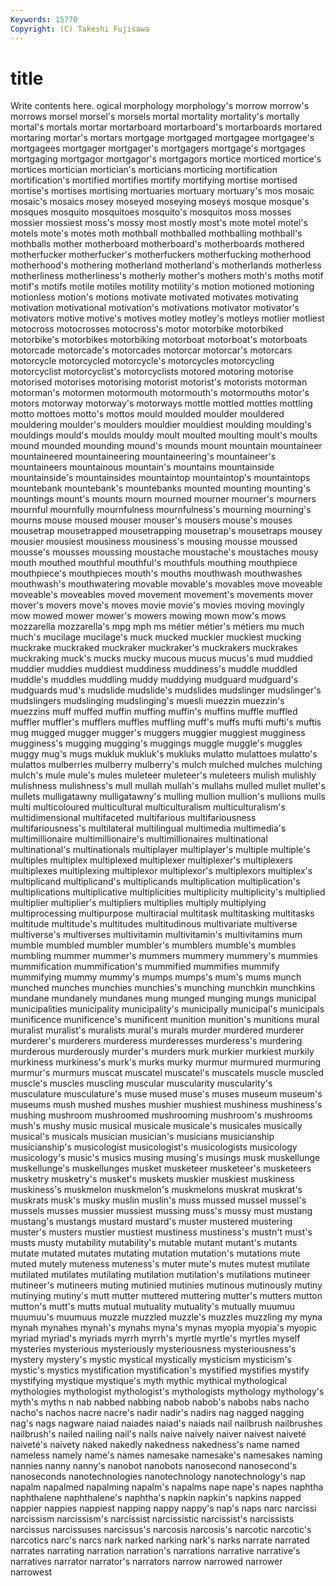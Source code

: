 ```yaml
---
Keywords: 15770 
Copyright: (C) Takeshi Fujisawa
---
```


# title

Write contents here.
ogical morphology morphology's morrow morrow's morrows
morsel morsel's morsels mortal mortality mortality's mortally mortal's mortals mortar
mortarboard mortarboard's mortarboards mortared mortaring mortar's mortars mortgage mortgaged mortgagee
mortgagee's mortgagees mortgager mortgager's mortgagers mortgage's mortgages mortgaging mortgagor mortgagor's
mortgagors mortice morticed mortice's mortices mortician mortician's morticians morticing mortification
mortification's mortified mortifies mortify mortifying mortise mortised mortise's mortises mortising
mortuaries mortuary mortuary's mos mosaic mosaic's mosaics mosey moseyed moseying
moseys mosque mosque's mosques mosquito mosquitoes mosquito's mosquitos moss mosses
mossier mossiest moss's mossy most mostly most's mote motel motel's
motels mote's motes moth mothball mothballed mothballing mothball's mothballs mother
motherboard motherboard's motherboards mothered motherfucker motherfucker's motherfuckers motherfucking motherhood motherhood's
mothering motherland motherland's motherlands motherless motherliness motherliness's motherly mother's mothers
moth's moths motif motif's motifs motile motiles motility motility's motion
motioned motioning motionless motion's motions motivate motivated motivates motivating motivation
motivational motivation's motivations motivator motivator's motivators motive motive's motives motley
motley's motleys motlier motliest motocross motocrosses motocross's motor motorbike motorbiked
motorbike's motorbikes motorbiking motorboat motorboat's motorboats motorcade motorcade's motorcades motorcar
motorcar's motorcars motorcycle motorcycled motorcycle's motorcycles motorcycling motorcyclist motorcyclist's motorcyclists
motored motoring motorise motorised motorises motorising motorist motorist's motorists motorman
motorman's motormen motormouth motormouth's motormouths motor's motors motorway motorway's motorways
mottle mottled mottles mottling motto mottoes motto's mottos mould moulded
moulder mouldered mouldering moulder's moulders mouldier mouldiest moulding moulding's mouldings
mould's moulds mouldy moult moulted moulting moult's moults mound mounded
mounding mound's mounds mount mountain mountaineer mountaineered mountaineering mountaineering's mountaineer's
mountaineers mountainous mountain's mountains mountainside mountainside's mountainsides mountaintop mountaintop's mountaintops
mountebank mountebank's mountebanks mounted mounting mounting's mountings mount's mounts mourn
mourned mourner mourner's mourners mournful mournfully mournfulness mournfulness's mourning mourning's
mourns mouse moused mouser mouser's mousers mouse's mouses mousetrap mousetrapped
mousetrapping mousetrap's mousetraps mousey mousier mousiest mousiness mousiness's mousing mousse
moussed mousse's mousses moussing moustache moustache's moustaches mousy mouth mouthed
mouthful mouthful's mouthfuls mouthing mouthpiece mouthpiece's mouthpieces mouth's mouths mouthwash
mouthwashes mouthwash's mouthwatering movable movable's movables move moveable moveable's moveables
moved movement movement's movements mover mover's movers move's moves movie
movie's movies moving movingly mow mowed mower mower's mowers mowing
mown mow's mows mozzarella mozzarella's mpg mph ms métier métier's
métiers mu much much's mucilage mucilage's muck mucked muckier muckiest
mucking muckrake muckraked muckraker muckraker's muckrakers muckrakes muckraking muck's mucks
mucky mucous mucus mucus's mud muddied muddier muddies muddiest muddiness
muddiness's muddle muddled muddle's muddles muddling muddy muddying mudguard mudguard's
mudguards mud's mudslide mudslide's mudslides mudslinger mudslinger's mudslingers mudslinging mudslinging's
muesli muezzin muezzin's muezzins muff muffed muffin muffing muffin's muffins
muffle muffled muffler muffler's mufflers muffles muffling muff's muffs mufti
mufti's muftis mug mugged mugger mugger's muggers muggier muggiest mugginess
mugginess's mugging mugging's muggings muggle muggle's muggles muggy mug's mugs
mukluk mukluk's mukluks mulatto mulattoes mulatto's mulattos mulberries mulberry mulberry's
mulch mulched mulches mulching mulch's mule mule's mules muleteer muleteer's
muleteers mulish mulishly mulishness mulishness's mull mullah mullah's mullahs mulled
mullet mullet's mullets mulligatawny mulligatawny's mulling mullion mullion's mullions mulls
multi multicoloured multicultural multiculturalism multiculturalism's multidimensional multifaceted multifarious multifariousness multifariousness's
multilateral multilingual multimedia multimedia's multimillionaire multimillionaire's multimillionaires multinational multinational's multinationals
multiplayer multiplayer's multiple multiple's multiples multiplex multiplexed multiplexer multiplexer's multiplexers
multiplexes multiplexing multiplexor multiplexor's multiplexors multiplex's multiplicand multiplicand's multiplicands multiplication
multiplication's multiplications multiplicative multiplicities multiplicity multiplicity's multiplied multiplier multiplier's multipliers
multiplies multiply multiplying multiprocessing multipurpose multiracial multitask multitasking multitasks multitude
multitude's multitudes multitudinous multivariate multiverse multiverse's multiverses multivitamin multivitamin's multivitamins
mum mumble mumbled mumbler mumbler's mumblers mumble's mumbles mumbling mummer
mummer's mummers mummery mummery's mummies mummification mummification's mummified mummifies mummify
mummifying mummy mummy's mumps mumps's mum's mums munch munched munches
munchies munchies's munching munchkin munchkins mundane mundanely mundanes mung munged
munging mungs municipal municipalities municipality municipality's municipally municipal's municipals munificence
munificence's munificent munition munition's munitions mural muralist muralist's muralists mural's
murals murder murdered murderer murderer's murderers murderess murderesses murderess's murdering
murderous murderously murder's murders murk murkier murkiest murkily murkiness murkiness's
murk's murks murky murmur murmured murmuring murmur's murmurs muscat muscatel
muscatel's muscatels muscle muscled muscle's muscles muscling muscular muscularity muscularity's
musculature musculature's muse mused muse's muses museum museum's museums mush
mushed mushes mushier mushiest mushiness mushiness's mushing mushroom mushroomed mushrooming
mushroom's mushrooms mush's mushy music musical musicale musicale's musicales musically
musical's musicals musician musician's musicians musicianship musicianship's musicologist musicologist's musicologists
musicology musicology's music's musics musing musing's musings musk muskellunge muskellunge's
muskellunges musket musketeer musketeer's musketeers musketry musketry's musket's muskets muskier
muskiest muskiness muskiness's muskmelon muskmelon's muskmelons muskrat muskrat's muskrats musk's
musky muslin muslin's muss mussed mussel mussel's mussels musses mussier
mussiest mussing muss's mussy must mustang mustang's mustangs mustard mustard's
muster mustered mustering muster's musters mustier mustiest mustiness mustiness's mustn't
must's musts musty mutability mutability's mutable mutant mutant's mutants mutate
mutated mutates mutating mutation mutation's mutations mute muted mutely muteness
muteness's muter mute's mutes mutest mutilate mutilated mutilates mutilating mutilation
mutilation's mutilations mutineer mutineer's mutineers muting mutinied mutinies mutinous mutinously
mutiny mutinying mutiny's mutt mutter muttered muttering mutter's mutters mutton
mutton's mutt's mutts mutual mutuality mutuality's mutually muumuu muumuu's muumuus
muzzle muzzled muzzle's muzzles muzzling my myna mynah mynahes mynah's
mynahs myna's mynas myopia myopia's myopic myriad myriad's myriads myrrh
myrrh's myrtle myrtle's myrtles myself mysteries mysterious mysteriously mysteriousness mysteriousness's
mystery mystery's mystic mystical mystically mysticism mysticism's mystic's mystics mystification
mystification's mystified mystifies mystify mystifying mystique mystique's myth mythic mythical
mythological mythologies mythologist mythologist's mythologists mythology mythology's myth's myths n
nab nabbed nabbing nabob nabob's nabobs nabs nacho nacho's nachos
nacre nacre's nadir nadir's nadirs nag nagged nagging nag's nags
nagware naiad naiades naiad's naiads nail nailbrush nailbrushes nailbrush's nailed
nailing nail's nails naive naively naiver naivest naiveté naiveté's naivety
naked nakedly nakedness nakedness's name named nameless namely name's names
namesake namesake's namesakes naming nannies nanny nanny's nanobot nanobots nanosecond
nanosecond's nanoseconds nanotechnologies nanotechnology nanotechnology's nap napalm napalmed napalming napalm's
napalms nape nape's napes naphtha naphthalene naphthalene's naphtha's napkin napkin's
napkins napped nappier nappies nappiest napping nappy nappy's nap's naps
narc narcissi narcissism narcissism's narcissist narcissistic narcissist's narcissists narcissus narcissuses
narcissus's narcosis narcosis's narcotic narcotic's narcotics narc's narcs nark narked
narking nark's narks narrate narrated narrates narrating narration narration's narrations
narrative narrative's narratives narrator narrator's narrators narrow narrowed narrower narrowest
